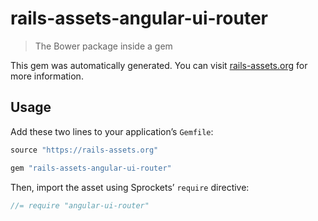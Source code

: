 # rails-assets-angular-ui-router

> The Bower package inside a gem

This gem was automatically generated. You can visit [rails-assets.org](https://rails-assets.org) for more information.

## Usage

Add these two lines to your application’s `Gemfile`:

```ruby
source "https://rails-assets.org"

gem "rails-assets-angular-ui-router"
```

Then, import the asset using Sprockets’ `require` directive:

```js
//= require "angular-ui-router"
```
